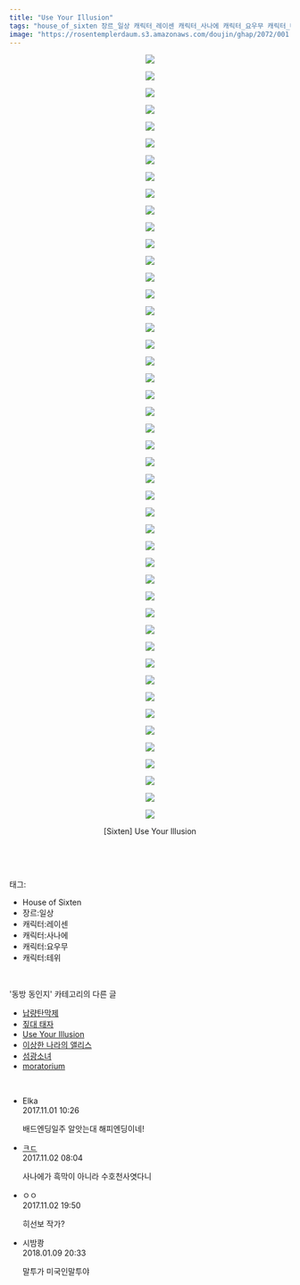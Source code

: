 ```yaml
---
title: "Use Your Illusion"
tags: "house_of_sixten 장르_일상 캐릭터_레이센 캐릭터_사나에 캐릭터_요우무 캐릭터_테위 sixten 동방_동인지"
image: "https://rosentemplerdaum.s3.amazonaws.com/doujin/ghap/2072/001.jpg"
---
```

<div class="article">
<p style="text-align: center; clear: none; float: none;"><img src="{{ site.imgserver10 }}/ghap/2072/001.jpg"/></p>
<p style="text-align: center; clear: none; float: none;"><img src="{{ site.imgserver10 }}/ghap/2072/002.jpg"/></p>
<p style="text-align: center; clear: none; float: none;"><img src="{{ site.imgserver10 }}/ghap/2072/003.jpg"/></p>
<p style="text-align: center; clear: none; float: none;"><img src="{{ site.imgserver10 }}/ghap/2072/004.jpg"/></p>
<p style="text-align: center; clear: none; float: none;"><img src="{{ site.imgserver10 }}/ghap/2072/005.jpg"/></p>
<p style="text-align: center; clear: none; float: none;"><img src="{{ site.imgserver10 }}/ghap/2072/006.jpg"/></p>
<p style="text-align: center; clear: none; float: none;"><img src="{{ site.imgserver10 }}/ghap/2072/007.jpg"/></p>
<p style="text-align: center; clear: none; float: none;"><img src="{{ site.imgserver10 }}/ghap/2072/008.jpg"/></p>
<p style="text-align: center; clear: none; float: none;"><img src="{{ site.imgserver10 }}/ghap/2072/009.jpg"/></p>
<p style="text-align: center; clear: none; float: none;"><img src="{{ site.imgserver10 }}/ghap/2072/010.jpg"/></p>
<p style="text-align: center; clear: none; float: none;"><img src="{{ site.imgserver10 }}/ghap/2072/011.jpg"/></p>
<p style="text-align: center; clear: none; float: none;"><img src="{{ site.imgserver10 }}/ghap/2072/012.jpg"/></p>
<p style="text-align: center; clear: none; float: none;"><img src="{{ site.imgserver10 }}/ghap/2072/013.jpg"/></p>
<p style="text-align: center; clear: none; float: none;"><img src="{{ site.imgserver10 }}/ghap/2072/014.jpg"/></p>
<p style="text-align: center; clear: none; float: none;"><img src="{{ site.imgserver10 }}/ghap/2072/015.jpg"/></p>
<p style="text-align: center; clear: none; float: none;"><img src="{{ site.imgserver10 }}/ghap/2072/016.jpg"/></p>
<p style="text-align: center; clear: none; float: none;"><img src="{{ site.imgserver10 }}/ghap/2072/017.jpg"/></p>
<p style="text-align: center; clear: none; float: none;"><img src="{{ site.imgserver10 }}/ghap/2072/018.jpg"/></p>
<p style="text-align: center; clear: none; float: none;"><img src="{{ site.imgserver10 }}/ghap/2072/019.jpg"/></p>
<p style="text-align: center; clear: none; float: none;"><img src="{{ site.imgserver10 }}/ghap/2072/020.jpg"/></p>
<p style="text-align: center; clear: none; float: none;"><img src="{{ site.imgserver10 }}/ghap/2072/021.jpg"/></p>
<p style="text-align: center; clear: none; float: none;"><img src="{{ site.imgserver10 }}/ghap/2072/022.jpg"/></p>
<p style="text-align: center; clear: none; float: none;"><img src="{{ site.imgserver10 }}/ghap/2072/023.jpg"/></p>
<p style="text-align: center; clear: none; float: none;"><img src="{{ site.imgserver10 }}/ghap/2072/024.jpg"/></p>
<p style="text-align: center; clear: none; float: none;"><img src="{{ site.imgserver10 }}/ghap/2072/025.jpg"/></p>
<p style="text-align: center; clear: none; float: none;"><img src="{{ site.imgserver10 }}/ghap/2072/026.jpg"/></p>
<p style="text-align: center; clear: none; float: none;"><img src="{{ site.imgserver10 }}/ghap/2072/027.jpg"/></p>
<p style="text-align: center; clear: none; float: none;"><img src="{{ site.imgserver10 }}/ghap/2072/028.jpg"/></p>
<p style="text-align: center; clear: none; float: none;"><img src="{{ site.imgserver10 }}/ghap/2072/029.jpg"/></p>
<p style="text-align: center; clear: none; float: none;"><img src="{{ site.imgserver10 }}/ghap/2072/030.jpg"/></p>
<p style="text-align: center; clear: none; float: none;"><img src="{{ site.imgserver10 }}/ghap/2072/031.jpg"/></p>
<p style="text-align: center; clear: none; float: none;"><img src="{{ site.imgserver10 }}/ghap/2072/032.jpg"/></p>
<p style="text-align: center; clear: none; float: none;"><img src="{{ site.imgserver10 }}/ghap/2072/033.jpg"/></p>
<p style="text-align: center; clear: none; float: none;"><img src="{{ site.imgserver10 }}/ghap/2072/034.jpg"/></p>
<p style="text-align: center; clear: none; float: none;"><img src="{{ site.imgserver10 }}/ghap/2072/035.jpg"/></p>
<p style="text-align: center; clear: none; float: none;"><img src="{{ site.imgserver10 }}/ghap/2072/036.jpg"/></p>
<p style="text-align: center; clear: none; float: none;"><img src="{{ site.imgserver10 }}/ghap/2072/037.jpg"/></p>
<p style="text-align: center; clear: none; float: none;"><img src="{{ site.imgserver10 }}/ghap/2072/038.jpg"/></p>
<p style="text-align: center; clear: none; float: none;"><img src="{{ site.imgserver10 }}/ghap/2072/039.jpg"/></p>
<p style="text-align: center; clear: none; float: none;"><img src="{{ site.imgserver10 }}/ghap/2072/040.jpg"/></p>
<p style="text-align: center; clear: none; float: none;"><img src="{{ site.imgserver10 }}/ghap/2072/041.jpg"/></p>
<p style="text-align: center; clear: none; float: none;"><img src="{{ site.imgserver10 }}/ghap/2072/042.jpg"/></p>
<p style="text-align: center; clear: none; float: none;"><img src="{{ site.imgserver10 }}/ghap/2072/043.jpg"/></p>
<p style="text-align: center; clear: none; float: none;"><img src="{{ site.imgserver10 }}/ghap/2072/044.jpg"/></p>
<p style="text-align: center; clear: none; float: none;"><img src="{{ site.imgserver10 }}/ghap/2072/045.jpg"/></p>
<p style="text-align: center; clear: none; float: none;"><img src="{{ site.imgserver10 }}/ghap/2072/046.jpg"/></p>
<p style="text-align: center; clear: none; float: none;">[Sixten] Use Your Illusion</p>
<p><br/></p>
</div><br/>
<div class="tagTrail">
<p>태그: </p>
<ul>
<li>House of Sixten</li>
<li>장르:일상</li>
<li>캐릭터:레이센</li>
<li>캐릭터:사나에</li>
<li>캐릭터:요우무</li>
<li>캐릭터:테위</li>
</ul>
</div><br/>
<div class="another">
<p>'동방 동인지' 카테고리의 다른 글</p>
<ul>
<li><a href="/ghap_2074">납량탄막제</a></li>
<li><a href="/ghap_2073">짚대 태자</a></li>
<li><a href="/ghap_2072">Use Your Illusion</a></li>
<li><a href="/ghap_2070">이상한 나라의 앨리스</a></li>
<li><a href="/ghap_2069">섬광소녀</a></li>
<li><a href="/ghap_2068">moratorium</a></li>
</ul>
</div><br/>
<div class="cb_module cb_fluid">
<div class="cb_wrt cb_profile">
<div class="comment">
<ul>
<li class="cb_thumb_off" id="comment15119402">
<div class="cb_comment_area">
<div class="cb_info_area">
<div class="cb_section">
<span class="cb_nick_name">Elka</span>
</div>
<div class="cb_section">
<span class="cb_date">2017.11.01 10:26 </span>
</div>
</div>
<div class="cb_dsc_comment">
<p class="cb_dsc">
											배드엔딩일주 알앗는대 해피엔딩이네!
										</p>
</div>
</div></li>
<li class="cb_thumb_off" id="comment15120200">
<div class="cb_comment_area">
<div class="cb_info_area">
<div class="cb_section">
<span class="cb_nick_name"> <a href="http://f" onclick="return openLinkInNewWindow(this)">ㅋㄷ</a></span>
</div>
<div class="cb_section">
<span class="cb_date">2017.11.02 08:04 </span>
</div>
</div>
<div class="cb_dsc_comment">
<p class="cb_dsc">
											사나에가 흑막이 아니라 수호천사엿다니
										</p>
</div>
</div></li>
<li class="cb_thumb_off" id="comment15121172">
<div class="cb_comment_area">
<div class="cb_info_area">
<div class="cb_section">
<span class="cb_nick_name">ㅇㅇ</span>
</div>
<div class="cb_section">
<span class="cb_date">2017.11.02 19:50 </span>
</div>
</div>
<div class="cb_dsc_comment">
<p class="cb_dsc">
											히선보 작가?
										</p>
</div>
</div></li>
<li class="cb_thumb_off" id="comment15170397">
<div class="cb_comment_area">
<div class="cb_info_area">
<div class="cb_section">
<span class="cb_nick_name">시밤쾅</span>
</div>
<div class="cb_section">
<span class="cb_date">2018.01.09 20:33 </span>
</div>
</div>
<div class="cb_dsc_comment">
<p class="cb_dsc">
											말투가 미국인말투야
										</p>
</div>
</div></li>
</ul>
</div>
</div><!-- commentList close -->
</div><br/>
